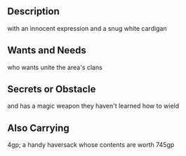 ## Description
with an innocent expression and a snug white cardigan

## Wants and Needs
who wants unite the area's clans

## Secrets or Obstacle
and has a magic weapon they haven't learned how to wield

## Also Carrying
4gp; a handy haversack whose contents are worth 745gp